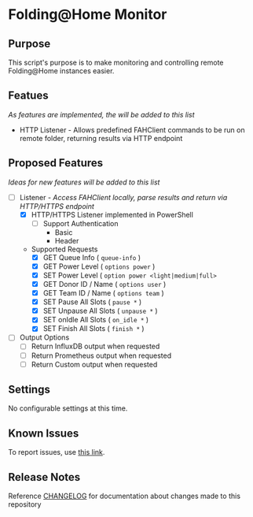 # Folding@Home Monitor

## Purpose
This script's purpose is to make monitoring and controlling remote Folding@Home instances easier.

## Featues
*As features are implemented, the will be added to this list*
- HTTP Listener - Allows predefined FAHClient commands to be run on remote folder, returning results via HTTP endpoint

## Proposed Features
*Ideas for new features will be added to this list*
- [ ] Listener - *Access FAHClient locally, parse results and return via HTTP/HTTPS endpoint*
	- [X] HTTP/HTTPS Listener implemented in PowerShell
		- [ ] Support Authentication
			- Basic
			- Header
	- Supported Requests
		- [X] GET Queue Info ( ```queue-info``` )
		- [X] GET Power Level ( ```options power``` )
		- [X] SET Power Level ( ```option power <light|medium|full>```
		- [X] GET Donor ID / Name ( ```options user``` )
		- [X] GET Team ID / Name ( ```options team``` )
		- [X] SET Pause All Slots ( ```pause *``` )
		- [X] SET Unpause All Slots ( ```unpause *``` )
		- [X] SET onIdle All Slots ( ```on_idle *``` )
		- [X] SET Finish All Slots ( ```finish *``` )
- [ ] Output Options
	- [ ] Return InfluxDB output when requested
	- [ ] Return Prometheus output when requested
	- [ ] Return Custom output when requested

## Settings
No configurable settings at this time.

## Known Issues
To report issues, use [this link](https://github.com/mpearon/PUB-FAHMonitor/issues).

## Release Notes
Reference [CHANGELOG](https://github.com/mpearon/PUB-FAHMonitor/blob/master/CHANGELOG.md) for documentation about changes made to this repository